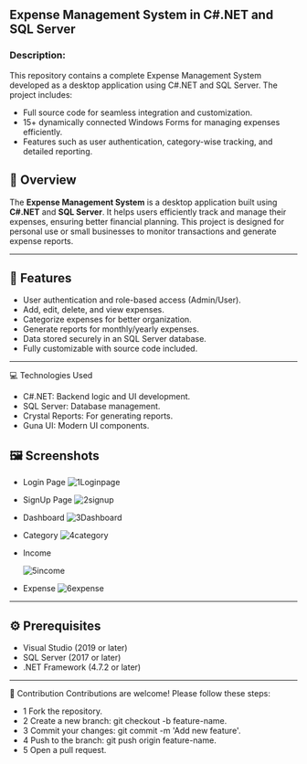 ## Expense Management System in C#.NET and SQL Server
### Description:
This repository contains a complete Expense Management System developed as a desktop application using C#.NET and SQL Server. The project includes:

- Full source code for seamless integration and customization.
- 15+ dynamically connected Windows Forms for managing expenses efficiently.
- Features such as user authentication, category-wise tracking, and detailed reporting.


## 📖 Overview
The **Expense Management System** is a desktop application built using **C#.NET** and **SQL Server**. It helps users efficiently track and manage their expenses, ensuring better financial planning. This project is designed for personal use or small businesses to monitor transactions and generate expense reports.

---

## 🎯 Features
- User authentication and role-based access (Admin/User).
- Add, edit, delete, and view expenses.
- Categorize expenses for better organization.
- Generate reports for monthly/yearly expenses.
- Data stored securely in an SQL Server database.
- Fully customizable with source code included.

---
💻 Technologies Used
- C#.NET: Backend logic and UI development.
- SQL Server: Database management.
- Crystal Reports: For generating reports.
- Guna UI: Modern UI components.


## 🖼️ Screenshots

* Login Page
  ![1Loginpage](https://github.com/user-attachments/assets/19ba1b6d-102e-4105-a17c-fa1a92294e39)

* SignUp Page
  ![2signup](https://github.com/user-attachments/assets/96036d6c-03e0-41f7-a88c-488d39d3cd75)


* Dashboard
  ![3Dashboard](https://github.com/user-attachments/assets/1881e661-4076-45b4-8ece-e7031eac46d2)

* Category
![4category](https://github.com/user-attachments/assets/65cd8d54-bb05-4329-938b-2ae3d090fb07)

  
* Income

  ![5income](https://github.com/user-attachments/assets/4a43d074-bd8e-4750-8bc8-9dcfa05aeb2d)


* Expense
![6expense](https://github.com/user-attachments/assets/baa9017a-1473-4cf7-be50-5bde8f0b1f04)

  
---

## ⚙️ Prerequisites
- Visual Studio (2019 or later)
- SQL Server (2017 or later)
- .NET Framework (4.7.2 or later)

---

🤝 Contribution
Contributions are welcome! Please follow these steps:

- 1 Fork the repository.
- 2 Create a new branch: git checkout -b feature-name.
- 3 Commit your changes: git commit -m 'Add new feature'.
- 4 Push to the branch: git push origin feature-name.
- 5 Open a pull request.